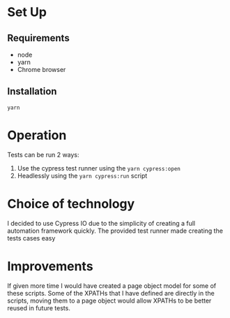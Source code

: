 # Set Up
## Requirements
* node
* yarn
* Chrome browser

## Installation
`yarn`

# Operation
Tests can be run 2 ways:
1. Use the cypress test runner using the `yarn cypress:open`
2. Headlessly using the `yarn cypress:run` script

# Choice of technology
I decided to use Cypress IO due to the simplicity of creating a full automation framework quickly. The provided test runner made creating the tests cases easy

# Improvements
If given more time I would have created a page object model for some of these scripts. Some of the XPATHs that I have defined are directly in the scripts, moving them to a page object would allow XPATHs to be better reused in future tests.